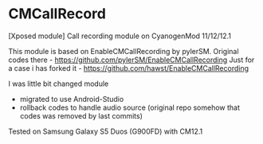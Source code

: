 # CMCallRecord
[Xposed module] Call recording module on CyanogenMod 11/12/12.1

This module is based on EnableCMCallRecording by pylerSM. 
Original codes there - https://github.com/pylerSM/EnableCMCallRecording
Just for a case i has forked it - https://github.com/hawst/EnableCMCallRecording

I was little bit changed module 
- migrated to use Android-Studio
- rollback codes to handle audio source 
(original repo somehow that codes was removed by last commits)

Tested on Samsung Galaxy S5 Duos (G900FD) with CM12.1
